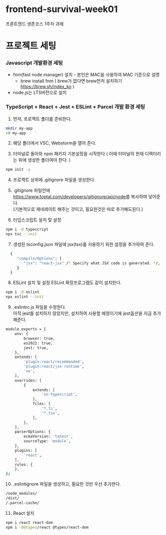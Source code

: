 # frontend-survival-week01

프론트엔드 생존코스 1주차 과제

# 프로젝트 세팅

### Javascript 개발환경 세팅
* fnm(fast node manager) 설치 - 본인은 MAC을 사용하여 MAC 기준으로 설명
  * brew install fnm ( brew가 없다면 brew먼저 설치하기 <https://brew.sh/index_ko> )
* node.js는 LTS버전으로 설치

### TypeScript + React + Jest + ESLint + Parcel 개발 환경 세팅
1. 먼저, 프로젝트 폴더를 준비한다.
```bash
mkdir my-app
cd my-app
```

2. 해당 폴더에서 VSC, Webstorm을 열어 준다.

3. 터미널로 돌아와 npm 패키지 기본설정을 시작한다 ( 이때 터미널의 현재 디렉터리는 위에 생성한 폴더여야 한다. )
```bash
npm init -y
```
4. 프로젝트 상위에 .gitignore 파일을 생성한다.

5. .gitignore 파일안에 <https://www.toptal.com/developers/gitignore/api/node>를 복사하여 넣어준다.   
(기본적으로 제네레이트 해주는 것이고, 필요한것은 따로 추가해도된다.)

6. 타입스크립트 설치 및 설정
```bash
npm i -D typescript
npx tsc --init
```

7. 생성된 tsconfig.json 파일에 jsx(tsx)를 사용하기 위한 설정을 추가하여 준다.
```bash
  {
     "compilerOptions": {
        "jsx": "react-jsx" /* Specify what JSX code is generated. */,
     }
  }
```

8. ESLint 설치 및 설정
ESLint 확장프로그램도 같이 설치한다.
```bash
npm i -D eslint
npx eslint --init
```

9. .eslintrc.js 파일을 수정한다.   
아직 jest를 설치하지 않았지만, 설치하여 사용할 예정이기에 jest옵션을 지금 추가해준다.
```bash
module.exports = {
	env: {
		browser: true,
		es2021: true,
		jest: true,
	},
	extends: [
		'plugin:react/recommended',
		'plugin:react/jsx-runtime',
		'xo',
	],
	overrides: [
		{
			extends: [
				'xo-typescript',
			],
			files: [
				'*.ts',
				'*.tsx',
			],
		},
	],
	parserOptions: {
		ecmaVersion: 'latest',
		sourceType: 'module',
	},
	plugins: [
		'react',
	],
	rules: {
	},
};
```

10. .eslintignore 파일을 생성하고, 필요한 것만 우선 추가한다.
```bash
/node_modules/
/dist/
/.parcel-cache/
```

11. React 설치
```bash
npm i react react-dom
npm i -D@types/react @types/react-dom
```